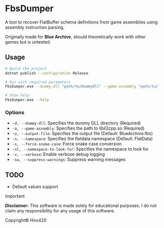# FbsDumper
A tool to recover FlatBuffer schema definitions from game assemblies using assembly instruction parsing.

Originally made for **Blue Archive**, should theoretically work with other games but is untested.

## Usage
```bash
# Build the project
dotnet publish --configuration Release

# Run with required parameters
FbsDumper.exe --dummy-dll "path/to/DummyDll" --game-assembly "path/to/libil2cpp.so"

# Show help
FbsDumper.exe --help
```

### Options
- `-d, --dummy-dll`: Specifies the dummy DLL directory (Required)
- `-a, --game-assembly`: Specifies the path to libil2cpp.so (Required)  
- `-o, --output-file`: Specifies the output file (Default: BlueArchive.fbs)
- `-n, --namespace`: Specifies the flatdata namespace (Default: FlatData)
- `-s, --force-snake-case`: Force snake case conversion
- `-nl, --namespace-to-look-for`: Specifies the namespace to look for
- `-v, --verbose`: Enable verbose debug logging
- `-sw, --suppress-warnings`: Suppress warning messages

## TODO
- Default values support

> [!IMPORTANT]  
> **Disclaimer:** This software is made solely for educational purposes. I do not claim any responsibility for any usage of this software.

Copyright© Hiro420